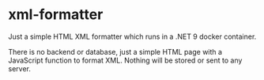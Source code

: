# xml-formatter

Just a simple HTML XML formatter which runs in a .NET 9 docker container.

There is no backend or database, just a simple HTML page with a JavaScript function to format XML.
Nothing will be stored or sent to any server.